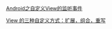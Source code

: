 [Android之自定义View的监听事件](http://www.cnblogs.com/awandxx/p/5287274.html)


[View 的三种自定义方式：扩展，组合，重写](http://www.jianshu.com/p/369f66035666)














#
